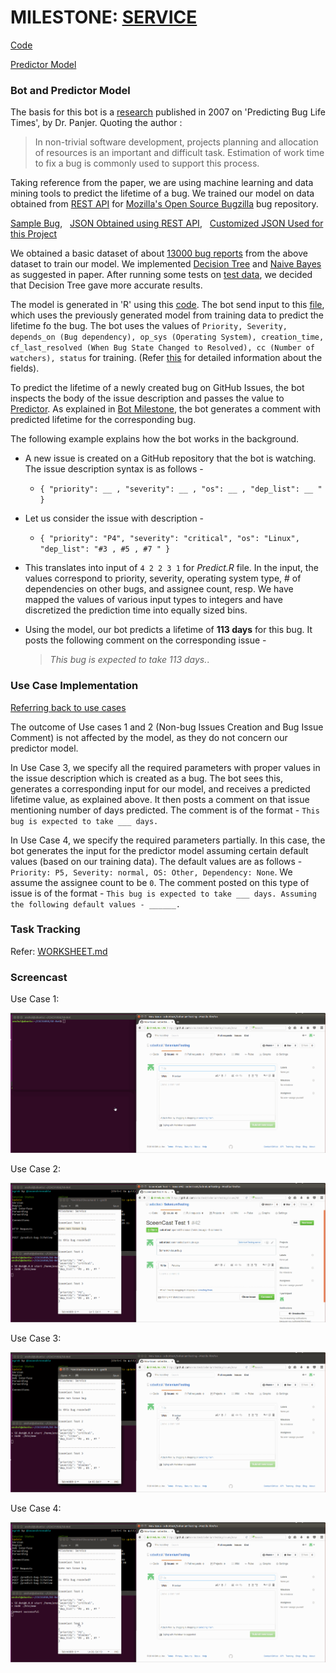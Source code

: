 # MILESTONE: [SERVICE](https://github.com/CSC-510/Course/blob/master/Project/SERVICE.md)

[Code](/lib/bot.js)

[Predictor Model](/lib/predict.R)

### Bot and Predictor Model

The basis for this bot is a [research](http://dl.acm.org/citation.cfm?id=1269043) published in 2007 on 'Predicting Bug Life Times', by Dr. Panjer.
Quoting the author :
> In non-trivial software development, projects planning and allocation of resources is an important and difficult task. Estimation of work time to fix a bug is commonly used to support this process. 

Taking reference from the paper, we are using machine learning and data mining tools to predict the lifetime of a bug. We trained our model on data obtained from [REST API](https://wiki.mozilla.org/Bugzilla:REST_API) for [Mozilla's Open Source Bugzilla](https://bugzilla.mozilla.org/) bug repository.

[Sample Bug](https://bugzilla.mozilla.org/show_bug.cgi?id=35), &nbsp;
[JSON Obtained using REST API](https://bugzilla.mozilla.org/rest/bug/35), &nbsp;
[Customized JSON Used for this Project](https://bugzilla.mozilla.org/rest/bug/35?include_fields=priority,severity,depends_on,op_sys,creation_time,cf_last_resolved,cc,status)


We obtained a basic dataset of about [13000 bug reports](/data/data.csv) from the above dataset to train our model. We implemented [Decision Tree](https://en.wikipedia.org/wiki/Decision_tree_learning) and [Naive Bayes](https://en.wikipedia.org/wiki/Naive_Bayes_classifier) as suggested in paper. After running some tests on [test data](/data/test.csv), we decided that Decision Tree gave more accurate results. 

The model is generated in 'R' using this [code](/lib/model.R).
The bot send input to this [file](/lib/predict.R), which uses the previously generated model from training data to predict the lifetime fo the bug.
The bot uses the values of `Priority, Severity, depends_on (Bug dependency), op_sys (Operating System), creation_time, cf_last_resolved (When Bug State Changed to Resolved), cc (Number of watchers), status` for training. (Refer [this](https://bugzilla.mozilla.org/page.cgi?id=fields.html) for detailed information about the fields).

To predict the lifetime of a newly created bug on GitHub Issues, the bot inspects the body of the issue description and passes the value to [Predictor](/lib/predict.R).
As explained in [Bot Milestone](/BOT.md), the bot generates a comment with predicted lifetime for the corresponding bug.

The following example explains how the bot works in the background.
* A new issue is created on a GitHub repository that the bot is watching. The issue description syntax is as follows - 
    * `{ "priority": __ , "severity": __ , "os": __ , "dep_list": __ " }`
* Let us consider the issue with description - 
    * `{
"priority": "P4",
"severity": "critical",
"os": "Linux",
"dep_list": "#3 , #5 , #7 "
}`
* This translates into input of `4 2 2 3 1` for *Predict.R* file. In the input, the values correspond to priority, severity, operating system type, # of dependencies on other bugs, and assignee count, resp. We have mapped the values of various input types to integers and have discretized the prediction time into equally sized bins.
* Using the model, our bot predicts a lifetime of **113 days** for this bug. It posts the following comment on the corresponding issue - 

    > *This bug is expected to take 113 days.*.


### Use Case Implementation

[Referring back to use cases](/BOT.md#use-cases)

The outcome of Use cases 1 and 2 (Non-bug Issues Creation and Bug Issue Comment) is not affected by the model, as they do not concern our predictor model.

In Use Case 3, we specify all the required parameters with proper values in the issue description which is created as a bug. The bot sees this, generates a corresponding input for our model, and receives a predicted lifetime value, as explained above. It then posts a comment on that issue mentioning number of days predicted.
The comment is of the format - `This bug is expected to take ___ days.`

In Use Case 4, we specify the required parameters partially. In this case, the bot generates the input for the predictor model assuming certain default values (based on our training data). 
The default values are as follows - `Priority: P5, Severity: normal, OS: Other, Dependency: None`. We assume the assignee count to be `0`. 
The comment posted on this type of issue is of the format - `This bug is expected to take ___ days. Assuming the following default values - ______. `

### Task Tracking
Refer: [WORKSHEET.md](/WORKSHEET.md)

### Screencast
Use Case 1:

![Use Case 1](/images/servicesc1.gif)

Use Case 2:

![Use Case 2](/images/servicesc2.gif)

Use Case 3:

![Use Case 3](/images/servicesc3.gif)

Use Case 4:

![Use Case 4](/images/servicesc4.gif)
